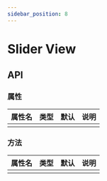 ```yaml
---
sidebar_position: 8
---
```


# Slider View

## API

### 属性

| 属性名 | 类型| 默认 | 说明|
| ------  | ---- | --- | --- |
| | | | | |

### 方法

| 属性名 | 类型| 默认 | 说明|
| ------  | ---- | --- | --- |
| | | | | |
